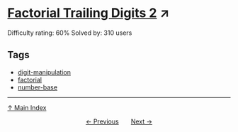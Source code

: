 # [Factorial Trailing Digits 2](https://projecteuler.net/problem=592) ↗️

Difficulty rating: 60%
Solved by: 310 users
## Tags

- [digit-manipulation](../tags/digit-manipulation.md)
- [factorial](../tags/factorial.md)
- [number-base](../tags/number-base.md)



---

[↑ Main Index](../README.md)


<div align=center><a href='591.md'>← Previous</a> &nbsp;&nbsp; &nbsp;&nbsp;  <a href='593.md'>Next →</a></div>
